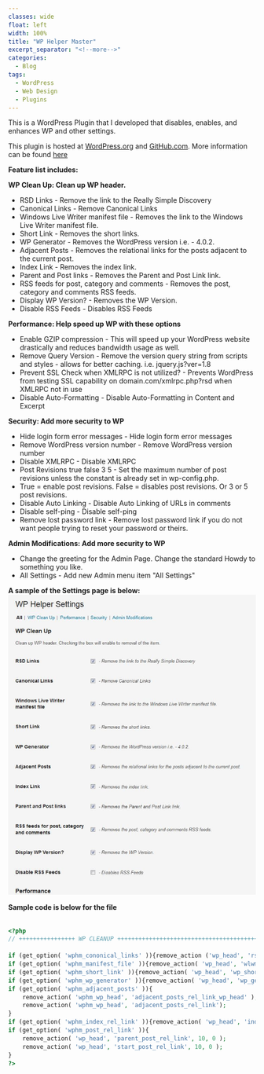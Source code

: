 ```yaml
---
classes: wide
float: left
width: 100%
title: "WP Helper Master"
excerpt_separator: "<!--more-->"
categories:
  - Blog
tags:
  - WordPress
  - Web Design
  - Plugins
---
```


This is a WordPress Plugin that I developed that disables, enables, and enhances WP and other settings. 

This plugin is hosted at [WordPress.org](https://wordpress.org/plugins/wp-helper-master/) and [GitHub.com](https://github.com/cjerrington/WP-Helper). More information can be found [here](http://claytonerrington.com/WP-Helper/)

**Feature list includes:**

**WP Clean Up: Clean up WP header.**

* RSD Links - Remove the link to the Really Simple Discovery
* Canonical Links - Remove Canonical Links
* Windows Live Writer manifest file - Removes the link to the Windows Live Writer manifest file.
* Short Link - Removes the short links.
* WP Generator - Removes the WordPress version i.e. - 4.0.2.
* Adjacent Posts - Removes the relational links for the posts adjacent to the current post.
* Index Link - Removes the index link.
* Parent and Post links - Removes the Parent and Post Link link.
* RSS feeds for post, category and comments - Removes the post, category and comments RSS feeds.
* Display WP Version? - Removes the WP Version.
* Disable RSS Feeds - Disables RSS Feeds

**Performance: Help speed up WP with these options**

* Enable GZIP compression - This will speed up your WordPress website drastically and reduces bandwidth usage as well.
* Remove Query Version - Remove the version query string from scripts and styles - allows for better caching. i.e. jquery.js?ver=1.8
* Prevent SSL Check when XMLRPC is not utilized? - Prevents WordPress from testing SSL capability on domain.com/xmlrpc.php?rsd when XMLRPC not in use
* Disable Auto-Formatting - Disable Auto-Formatting in Content and Excerpt

**Security: Add more security to WP**

* Hide login form error messages - Hide login form error messages
* Remove WordPress version number - Remove WordPress version number
* Disable XMLRPC - Disable XMLRPC
* Post Revisions true false 3 5 - Set the maximum number of post revisions unless the constant is already set in wp-config.php.
* True = enable post revisions. False = disables post revisions. Or 3 or 5 post revisions.
* Disable Auto Linking - Disable Auto Linking of URLs in comments
* Disable self-ping - Disable self-ping
* Remove lost password link - Remove lost password link if you do not want people trying to reset your password or theirs.

**Admin Modifications: Add more security to WP**

* Change the greeting for the Admin Page. Change the standard Howdy to something you like.
* All Settings - Add new Admin menu item "All Settings"

**A sample of the Settings page is below:**
![Settings Page](/images/settings-page.jpg)

**Sample code is below for the file**

```php

<?php
// ++++++++++++++++ WP CLEANUP +++++++++++++++++++++++++++++++++++++++++++++++++++++++++++++++++++ //
 	
if (get_option( 'wphm_cononical_links' )){remove_action ('wp_head', 'rsd_link');}
if (get_option( 'wphm_manifest_file' )){remove_action( 'wp_head', 'wlwmanifest_link');}
if (get_option( 'wphm_short_link' )){remove_action( 'wp_head', 'wp_shortlink_wp_head');}
if (get_option( 'wphm_wp_generator' )){remove_action( 'wp_head', 'wp_generator');}
if (get_option( 'wphm_adjacent_posts' )){
	remove_action( 'wphm_wp_head', 'adjacent_posts_rel_link_wp_head' );
	remove_action( 'wphm_wp_head', 'adjacent_posts_rel_link');
}
if (get_option( 'wphm_index_rel_link' )){remove_action( 'wp_head', 'index_rel_link' );}
if (get_option( 'wphm_post_rel_link' )){
	remove_action( 'wp_head', 'parent_post_rel_link', 10, 0 );
	remove_action( 'wp_head', 'start_post_rel_link', 10, 0 );
}
?>
```
